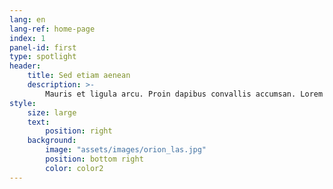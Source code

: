 ```yaml
---
lang: en
lang-ref: home-page
index: 1
panel-id: first
type: spotlight
header:
    title: Sed etiam aenean
    description: >-
        Mauris et ligula arcu. Proin dapibus convallis accumsan. Lorem maximus hendrerit orci, sit amet elementum massa hendrerit sed. Donec et ullamcorper ligula. Suspendisse amet potenti. Ut pretium libero eleifend euismod sed tristique. Quisque dictum magna risus, id ultricies justo sagittis vitae. Sed id odio tempor, porttitor elit amet, gravida hendrerit fringilla lorem ipsum dolor.
style:
    size: large
    text:
        position: right
    background:
        image: "assets/images/orion_las.jpg"
        position: bottom right
        color: color2
---
```

